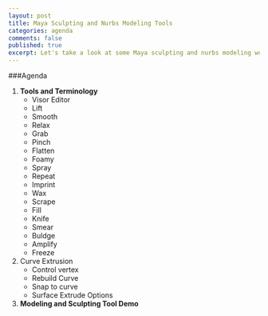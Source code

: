 ```yaml
---
layout: post
title: Maya Sculpting and Nurbs Modeling Tools
categories: agenda
comments: false
published: true
excerpt: Let's take a look at some Maya sculpting and nurbs modeling workflows.
---
```


###Agenda

1. **Tools and Terminology**
   - Visor Editor
   - Lift
   - Smooth
   - Relax
   - Grab
   - Pinch
   - Flatten
   - Foamy
   - Spray
   - Repeat
   - Imprint
   - Wax
   - Scrape
   - Fill
   - Knife
   - Smear
   - Buldge
   - Amplify
   - Freeze
2. Curve Extrusion
   - Control vertex
   - Rebuild Curve
   - Snap to curve
   - Surface Extrude Options
3. **Modeling and Sculpting Tool Demo**
